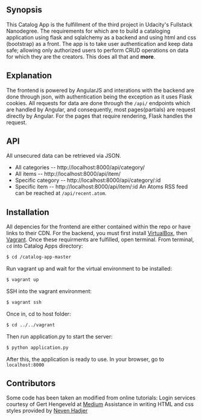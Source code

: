 ## Synopsis

This Catalog App is the fulfillment of the third project in Udacity's Fullstack Nanodegree. The requirements for which are to build a cataloging application using flask and sqlalchemy as a backend and using html and css (bootstrap) as a front. The app is to take user authentication and keep data safe; allowing only authorized users to perform CRUD operations on data for which they are the creators. This does all that and **more**.

## Explanation

The frontend is powered by AngularJS and interations with the backend are done through json, with authentication being the exception as it uses Flask cookies. All requests for data are done through the `/api/` endpoints which are handled by Angular, and consequently, most pages(partials) are request directly by Angular. For the pages that require rendering, Flask handles the request. 

## API
All unsecured data can be retrieved via JSON.
* All categories -- http://localhost:8000/api/category/
* All items -- http://localhost:8000/api/item/
* Specific category -- http://localhost:8000/api/category/:id
* Specific item -- http://localhost:8000/api/item/:id
An Atoms RSS feed can be reached at `/api/recent.atom`.

## Installation

All depencies for the frontend are either contained within the repo or have links to their CDN. For the backend, you must first install [VirtualBox](https://www.virtualbox.org/), then [Vagrant](https://www.vagrantup.com/). Once these requirments are fulfilled, open terminal. From terminal, `cd` into Catalog Apps directory:
```sh
$ cd /catalog-app-master
```
Run vagrant up and wait for the virtual environment to be installed:
```sh
$ vagrant up
```
SSH into the vagrant environment:
```sh
$ vagrant ssh
```
Once in, cd to host folder:
```sh
$ cd ../../vagrant
```
Then run application.py to start the server:
```sh
$ python application.py
```
After this, the application is ready to use. In your browser, go to `localhost:8000`

## Contributors 

Some code has been taken an modified from online tutorials:
Login services courtesy of Gert Hengeveld at [Medium](https://medium.com/opinionated-angularjs/techniques-for-authentication-in-angularjs-applications-7bbf0346acec)
Assistance in writing HTML and css styles provided by [Neven Hadjer](https://github.com/nevenhajder)

